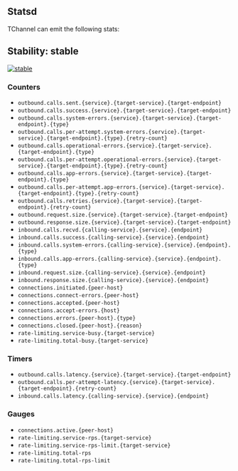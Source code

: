 ## Statsd

TChannel can emit the following stats:

## Stability: stable

[![stable](http://badges.github.io/stability-badges/dist/stable.svg)](http://github.com/badges/stability-badges)

### Counters

 - `outbound.calls.sent.{service}.{target-service}.{target-endpoint}`
 - `outbound.calls.success.{service}.{target-service}.{target-endpoint}`
 - `outbound.calls.system-errors.{service}.{target-service}.{target-endpoint}.{type}`
 - `outbound.calls.per-attempt.system-errors.{service}.{target-service}.{target-endpoint}.{type}.{retry-count}`
 - `outbound.calls.operational-errors.{service}.{target-service}.{target-endpoint}.{type}`
 - `outbound.calls.per-attempt.operational-errors.{service}.{target-service}.{target-endpoint}.{type}.{retry-count}`
 - `outbound.calls.app-errors.{service}.{target-service}.{target-endpoint}.{type}`
 - `outbound.calls.per-attempt.app-errors.{service}.{target-service}.{target-endpoint}.{type}.{retry-count}`
 - `outbound.calls.retries.{service}.{target-service}.{target-endpoint}.{retry-count}`
 - `outbound.request.size.{service}.{target-service}.{target-endpoint}`
 - `outbound.response.size.{service}.{target-service}.{target-endpoint}`
 - `inbound.calls.recvd.{calling-service}.{service}.{endpoint}`
 - `inbound.calls.success.{calling-service}.{service}.{endpoint}`
 - `inbound.calls.system-errors.{calling-service}.{service}.{endpoint}.{type}`
 - `inbound.calls.app-errors.{calling-service}.{service}.{endpoint}.{type}`
 - `inbound.request.size.{calling-service}.{service}.{endpoint}`
 - `inbound.response.size.{calling-service}.{service}.{endpoint}`
 - `connections.initiated.{peer-host}`
 - `connections.connect-errors.{peer-host}`
 - `connections.accepted.{peer-host}`
 - `connections.accept-errors.{host}`
 - `connections.errors.{peer-host}.{type}`
 - `connections.closed.{peer-host}.{reason}`
 - `rate-limiting.service-busy.{target-service}`
 - `rate-limiting.total-busy.{target-service}`

### Timers

 - `outbound.calls.latency.{service}.{target-service}.{target-endpoint}`
 - `outbound.calls.per-attempt-latency.{service}.{target-service}.{target-endpoint}.{retry-count}`
 - `inbound.calls.latency.{calling-service}.{service}.{endpoint}`

### Gauges

 - `connections.active.{peer-host}`
 - `rate-limiting.service-rps.{target-service}`
 - `rate-limiting.service-rps-limit.{target-service}`
 - `rate-limiting.total-rps`
 - `rate-limiting.total-rps-limit`
